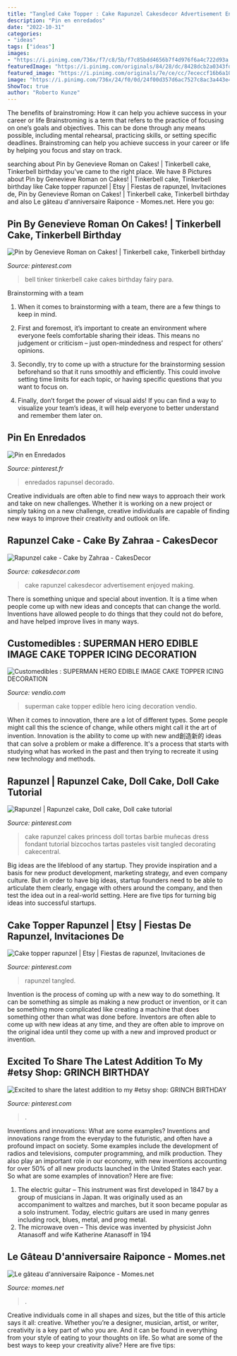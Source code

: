 ```yaml
---
title: "Tangled Cake Topper : Cake Rapunzel Cakesdecor Advertisement Enjoyed Making"
description: "Pin en enredados"
date: "2022-10-31"
categories:
- "ideas"
tags: ["ideas"]
images:
- "https://i.pinimg.com/736x/f7/c8/5b/f7c85bdd4656b7f4d976f6a4c722d93a.jpg"
featuredImage: "https://i.pinimg.com/originals/84/28/dc/8428dcb2a0343fd5f1d3223a3d797054.jpg"
featured_image: "https://i.pinimg.com/originals/7e/ce/cc/7ececcf16b6a1005bb2d85f9886acaae.jpg"
image: "https://i.pinimg.com/736x/24/f0/0d/24f00d357d6ac7527c8ac3a443e48631--mans.jpg"
ShowToc: true
author: "Roberto Kunze"
---
```



The benefits of brainstroming: How it can help you achieve success in your career or life
Brainstroming is a term that refers to the practice of focusing on one’s goals and objectives. This can be done through any means possible, including mental rehearsal, practicing skills, or setting specific deadlines. Brainstroming can help you achieve success in your career or life by helping you focus and stay on track.

	

		
searching about Pin by Genevieve Roman on Cakes! | Tinkerbell cake, Tinkerbell birthday you've came to the right place. We have 8 Pictures about Pin by Genevieve Roman on Cakes! | Tinkerbell cake, Tinkerbell birthday like Cake topper rapunzel | Etsy | Fiestas de rapunzel, Invitaciones de, Pin by Genevieve Roman on Cakes! | Tinkerbell cake, Tinkerbell birthday and also Le gâteau d&#039;anniversaire Raiponce - Momes.net. Here you go:
		
    
## Pin By Genevieve Roman On Cakes! | Tinkerbell Cake, Tinkerbell Birthday

<img loading=lazy src="https://i.pinimg.com/736x/24/f0/0d/24f00d357d6ac7527c8ac3a443e48631--mans.jpg" onerror="this.onerror=null;this.src='https://tse4.mm.bing.net/th?id=OIP.A-WnAgCoqMeCqe80u0hkZQHaMv&amp;pid=15.1';" alt="Pin by Genevieve Roman on Cakes! | Tinkerbell cake, Tinkerbell birthday">

_Source: pinterest.com_

>bell tinker tinkerbell cake cakes birthday fairy para. 

	

Brainstorming with a team
1. When it comes to brainstorming with a team, there are a few things to keep in mind.
2. First and foremost, it’s important to create an environment where everyone feels comfortable sharing their ideas. This means no judgement or criticism – just open-mindedness and respect for others’ opinions.

3. Secondly, try to come up with a structure for the brainstorming session beforehand so that it runs smoothly and efficiently. This could involve setting time limits for each topic, or having specific questions that you want to focus on.

4. Finally, don’t forget the power of visual aids! If you can find a way to visualize your team’s ideas, it will help everyone to better understand and remember them later on.

    
## Pin En Enredados

<img loading=lazy src="https://i.pinimg.com/originals/0e/c1/74/0ec174160e7209f05c122fd1a6147c9d.jpg" onerror="this.onerror=null;this.src='https://tse3.mm.bing.net/th?id=OIP.dIuchK17fS6RdBPAmq7CCgHaLH&amp;pid=15.1';" alt="Pin en Enredados">

_Source: pinterest.fr_

>enredados rapunsel decorado. 

	

Creative individuals are often able to find new ways to approach their work and take on new challenges. Whether it is working on a new project or simply taking on a new challenge, creative individuals are capable of finding new ways to improve their creativity and outlook on life.

    
## Rapunzel Cake - Cake By Zahraa - CakesDecor

<img loading=lazy src="https://pic.cakesdecor.com/m/e7mm6ft10mprimkdhqnq.jpg" onerror="this.onerror=null;this.src='https://tse1.mm.bing.net/th?id=OIP.bT50uaWT9gOpjZpFx-rqLwHaId&amp;pid=15.1';" alt="Rapunzel cake - Cake by Zahraa - CakesDecor">

_Source: cakesdecor.com_

>cake rapunzel cakesdecor advertisement enjoyed making. 

	

There is something unique and special about invention. It is a time when people come up with new ideas and concepts that can change the world. Inventions have allowed people to do things that they could not do before, and have helped improve lives in many ways.

    
## Customedibles : SUPERMAN HERO EDIBLE IMAGE CAKE TOPPER ICING DECORATION

<img loading=lazy src="https://imagehost.vendio.com/a/35108829/aview/__KGrHqMOKm4E2d0_8BesBNuG4_coq____1.JPG" onerror="this.onerror=null;this.src='https://tse3.mm.bing.net/th?id=OIP.4C66AsEJQs1VUl7okpxGBAHaHa&amp;pid=15.1';" alt="Customedibles : SUPERMAN HERO EDIBLE IMAGE CAKE TOPPER ICING DECORATION">

_Source: vendio.com_

>superman cake topper edible hero icing decoration vendio. 

	

When it comes to innovation, there are a lot of different types. Some people might call this the science of change, while others might call it the art of invention. Innovation is the ability to come up with new and創造新的 ideas that can solve a problem or make a difference. It's a process that starts with studying what has worked in the past and then trying to recreate it using new technology and methods.

    
## Rapunzel | Rapunzel Cake, Doll Cake, Doll Cake Tutorial

<img loading=lazy src="https://i.pinimg.com/originals/84/28/dc/8428dcb2a0343fd5f1d3223a3d797054.jpg" onerror="this.onerror=null;this.src='https://tse3.mm.bing.net/th?id=OIP.47uTmRhgHlLVLSv1YF8YZwHaJ4&amp;pid=15.1';" alt="Rapunzel | Rapunzel cake, Doll cake, Doll cake tutorial">

_Source: pinterest.com_

>cake rapunzel cakes princess doll tortas barbie muñecas dress fondant tutorial bizcochos tartas pasteles visit tangled decorating cakecentral. 

	

Big ideas are the lifeblood of any startup. They provide inspiration and a basis for new product development, marketing strategy, and even company culture. But in order to have big ideas, startup founders need to be able to articulate them clearly, engage with others around the company, and then test the idea out in a real-world setting. Here are five tips for turning big ideas into successful startups.

    
## Cake Topper Rapunzel | Etsy | Fiestas De Rapunzel, Invitaciones De

<img loading=lazy src="https://i.pinimg.com/736x/f7/c8/5b/f7c85bdd4656b7f4d976f6a4c722d93a.jpg" onerror="this.onerror=null;this.src='https://tse1.mm.bing.net/th?id=OIP.oT91yysSBZSm1E8ZYOzgdgHaJ4&amp;pid=15.1';" alt="Cake topper rapunzel | Etsy | Fiestas de rapunzel, Invitaciones de">

_Source: pinterest.com_

>rapunzel tangled. 

	

Invention is the process of coming up with a new way to do something. It can be something as simple as making a new product or invention, or it can be something more complicated like creating a machine that does something other than what was done before. Inventors are often able to come up with new ideas at any time, and they are often able to improve on the original idea until they come up with a new and improved product or invention.

    
## Excited To Share The Latest Addition To My #etsy Shop: GRINCH BIRTHDAY

<img loading=lazy src="https://i.pinimg.com/originals/7e/ce/cc/7ececcf16b6a1005bb2d85f9886acaae.jpg" onerror="this.onerror=null;this.src='https://tse4.mm.bing.net/th?id=OIP.GgNbgNYNuuKEC0ICeeD0PQHaFj&amp;pid=15.1';" alt="Excited to share the latest addition to my #etsy shop: GRINCH BIRTHDAY">

_Source: pinterest.com_

>. 

	

Inventions and innovations: What are some examples?
Inventions and innovations range from the everyday to the futuristic, and often have a profound impact on society. Some examples include the development of radios and televisions, computer programming, and milk production. They also play an important role in our economy, with new inventions accounting for over 50% of all new products launched in the United States each year. So what are some examples of innovation? Here are five: 
1) The electric guitar – This instrument was first developed in 1847 by a group of musicians in Japan. It was originally used as an accompaniment to waltzes and marches, but it soon became popular as a solo instrument. Today, electric guitars are used in many genres including rock, blues, metal, and prog metal. 
2) The microwave oven – This device was invented by physicist John Atanasoff and wife Katherine Atanasoff in 194
    
## Le Gâteau D&#039;anniversaire Raiponce - Momes.net

<img loading=lazy src="http://cdn1.momes.net/var/momes/storage/images/diaporamas/les-gateaux-d-anniversaire-les-plus-fous/le-gateau-d-anniversaire-raiponce/990030-4-fre-FR/Le-gateau-d-anniversaire-Raiponce_galerie_large.jpg" onerror="this.onerror=null;this.src='https://tse2.mm.bing.net/th?id=OIP.0Xs_sdwpnfgifXD8C1-PfAAAAA&amp;pid=15.1';" alt="Le gâteau d&#039;anniversaire Raiponce - Momes.net">

_Source: momes.net_

>. 

	

Creative individuals come in all shapes and sizes, but the title of this article says it all: creative. Whether you’re a designer, musician, artist, or writer, creativity is a key part of who you are. And it can be found in everything from your style of eating to your thoughts on life. So what are some of the best ways to keep your creativity alive? Here are five tips: 

